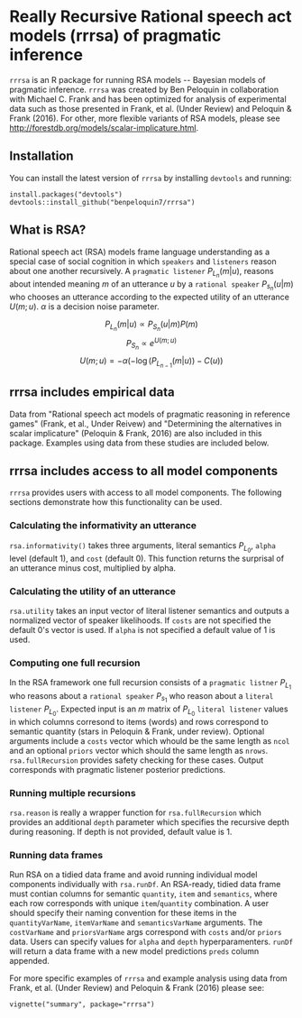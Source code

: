 # Really Recursive Rational speech act models (rrrsa) of pragmatic inference

`rrrsa` is an R package for running RSA models -- Bayesian models of pragmatic inference. `rrrsa` was created by Ben Peloquin in collaboration with Michael C. Frank and has been optimized for analysis of experimental data such as those presented in Frank, et al. (Under Review) and Peloquin & Frank (2016). For other, more flexible variants of RSA models, please see http://forestdb.org/models/scalar-implicature.html.

## Installation
You can install the latest version of `rrrsa` by installing `devtools` and running:
```{r install_demo, eval=FALSE}
install.packages("devtools")
devtools::install_github("benpeloquin7/rrrsa")
```

## What is RSA?
Rational speech act (RSA) models frame language understanding as a special case of social cognition in which `speakers` and `listeners` reason about one another recursively. A `pragmatic listener` $P_{L_n}(m|u)$, reasons about intended meaning $m$ of an utterance $u$ by a `rational speaker` $P_{s_n}(u|m)$ who chooses an utterance according to the expected utility of an utterance $U(m;u)$. $\alpha$ is a decision noise parameter.

$$P_{L_n}(m|u) \propto P_{S_n}(u|m)P(m)$$
$$P_{S_n} \propto e^{U(m;u)}$$
$$U(m;u) = -\alpha(-\log(P_{L_{n-1}}(m|u)) - C(u))$$

## rrrsa includes empirical data
Data from "Rational speech act models of pragmatic reasoning in reference games" (Frank, et al., Under Reivew) and "Determining the alternatives in scalar implicature" (Peloquin & Frank, 2016) are also included in this package. Examples using data from these studies are included below.

## rrrsa includes access to all model components

`rrrsa` provides users with access to all model components. The following sections demonstrate how this functionality can be used.

### Calculating the informativity an utterance

`rsa.informativity()` takes three arguments, literal semantics $P_{L_0}$, `alpha` level (default 1), and `cost` (default 0). This function returns the surprisal of an utterance minus cost, multiplied by alpha.

### Calculating the utility of an utterance

`rsa.utility` takes an input vector of literal listener semantics and outputs a normalized vector of speaker likelihoods. If `costs` are not specified the default 0's vector is used. If `alpha` is not specified a default value of $1$ is used.

### Computing one full recursion

In the RSA framework one full recursion consists of a `pragmatic listner` $P_{L_1}$ who reasons about a `rational speaker` $P_{s_1}$ who reason about a `literal listener` $P_{L_0}$. Expected input is an $m$ matrix of  $P_{L_0}$ `literal listener` values in which columns corresond to items (words) and rows correspond to semantic quantity (stars in Peloquin & Frank, under review). Optional arguments include a `costs` vector which whould be the same length as `ncol` and an optional `priors` vector which should the same length as `nrows`. `rsa.fullRecursion` provides safety checking for these cases. Output corresponds with pragmatic listener posterior predictions.

### Running multiple recursions

`rsa.reason` is really a wrapper function for `rsa.fullRecursion` which provides an additional `depth` parameter which specifies the recursive depth during reasoning. If depth is not provided, default value is $1$.

### Running data frames
 
Run RSA on a tidied data frame and avoid running individual model components individually with `rsa.runDf`. An RSA-ready, tidied data frame must contian columns for semantic `quantity`, `item` and `semantics`, where each row corresponds with unique `item`/`quantity` combination. A user should specify their naming convention for these items in the `quantityVarName`, `itemVarName` and `semanticsVarName` arguments. The `costVarName` and `priorsVarName` args correspond with `costs` and/or `priors` data. Users can specify values for `alpha` and `depth` hyperparamenters. `runDf` will return a data frame with a new model predictions `preds` column appended.

For more specific examples of `rrrsa` and example analysis using data from Frank, et al. (Under Review) and Peloquin & Frank (2016) please see:
```{r run_vignette, eval=FALSE}
vignette("summary", package="rrrsa")
```
